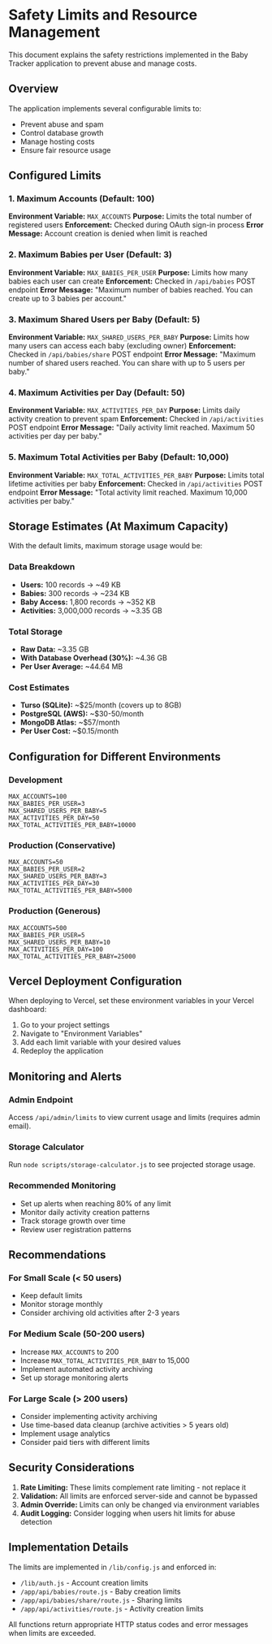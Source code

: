 # Safety Limits and Resource Management

This document explains the safety restrictions implemented in the Baby Tracker application to prevent abuse and manage costs.

## Overview

The application implements several configurable limits to:
- Prevent abuse and spam
- Control database growth
- Manage hosting costs
- Ensure fair resource usage

## Configured Limits

### 1. Maximum Accounts (Default: 100)
**Environment Variable:** `MAX_ACCOUNTS`
**Purpose:** Limits the total number of registered users
**Enforcement:** Checked during OAuth sign-in process
**Error Message:** Account creation is denied when limit is reached

### 2. Maximum Babies per User (Default: 3)
**Environment Variable:** `MAX_BABIES_PER_USER`
**Purpose:** Limits how many babies each user can create
**Enforcement:** Checked in `/api/babies` POST endpoint
**Error Message:** "Maximum number of babies reached. You can create up to 3 babies per account."

### 3. Maximum Shared Users per Baby (Default: 5)
**Environment Variable:** `MAX_SHARED_USERS_PER_BABY`
**Purpose:** Limits how many users can access each baby (excluding owner)
**Enforcement:** Checked in `/api/babies/share` POST endpoint
**Error Message:** "Maximum number of shared users reached. You can share with up to 5 users per baby."

### 4. Maximum Activities per Day (Default: 50)
**Environment Variable:** `MAX_ACTIVITIES_PER_DAY`
**Purpose:** Limits daily activity creation to prevent spam
**Enforcement:** Checked in `/api/activities` POST endpoint
**Error Message:** "Daily activity limit reached. Maximum 50 activities per day per baby."

### 5. Maximum Total Activities per Baby (Default: 10,000)
**Environment Variable:** `MAX_TOTAL_ACTIVITIES_PER_BABY`
**Purpose:** Limits total lifetime activities per baby
**Enforcement:** Checked in `/api/activities` POST endpoint
**Error Message:** "Total activity limit reached. Maximum 10,000 activities per baby."

## Storage Estimates (At Maximum Capacity)

With the default limits, maximum storage usage would be:

### Data Breakdown
- **Users:** 100 records → ~49 KB
- **Babies:** 300 records → ~234 KB  
- **Baby Access:** 1,800 records → ~352 KB
- **Activities:** 3,000,000 records → ~3.35 GB

### Total Storage
- **Raw Data:** ~3.35 GB
- **With Database Overhead (30%):** ~4.36 GB
- **Per User Average:** ~44.64 MB

### Cost Estimates
- **Turso (SQLite):** ~$25/month (covers up to 8GB)
- **PostgreSQL (AWS):** ~$30-50/month
- **MongoDB Atlas:** ~$57/month
- **Per User Cost:** ~$0.15/month

## Configuration for Different Environments

### Development
```env
MAX_ACCOUNTS=100
MAX_BABIES_PER_USER=3
MAX_SHARED_USERS_PER_BABY=5
MAX_ACTIVITIES_PER_DAY=50
MAX_TOTAL_ACTIVITIES_PER_BABY=10000
```

### Production (Conservative)
```env
MAX_ACCOUNTS=50
MAX_BABIES_PER_USER=2
MAX_SHARED_USERS_PER_BABY=3
MAX_ACTIVITIES_PER_DAY=30
MAX_TOTAL_ACTIVITIES_PER_BABY=5000
```

### Production (Generous)
```env
MAX_ACCOUNTS=500
MAX_BABIES_PER_USER=5
MAX_SHARED_USERS_PER_BABY=10
MAX_ACTIVITIES_PER_DAY=100
MAX_TOTAL_ACTIVITIES_PER_BABY=25000
```

## Vercel Deployment Configuration

When deploying to Vercel, set these environment variables in your Vercel dashboard:

1. Go to your project settings
2. Navigate to "Environment Variables"
3. Add each limit variable with your desired values
4. Redeploy the application

## Monitoring and Alerts

### Admin Endpoint
Access `/api/admin/limits` to view current usage and limits (requires admin email).

### Storage Calculator
Run `node scripts/storage-calculator.js` to see projected storage usage.

### Recommended Monitoring
- Set up alerts when reaching 80% of any limit
- Monitor daily activity creation patterns
- Track storage growth over time
- Review user registration patterns

## Recommendations

### For Small Scale (< 50 users)
- Keep default limits
- Monitor storage monthly
- Consider archiving old activities after 2-3 years

### For Medium Scale (50-200 users)
- Increase `MAX_ACCOUNTS` to 200
- Increase `MAX_TOTAL_ACTIVITIES_PER_BABY` to 15,000
- Implement automated activity archiving
- Set up storage monitoring alerts

### For Large Scale (> 200 users)
- Consider implementing activity archiving
- Use time-based data cleanup (archive activities > 5 years old)
- Implement usage analytics
- Consider paid tiers with different limits

## Security Considerations

1. **Rate Limiting:** These limits complement rate limiting - not replace it
2. **Validation:** All limits are enforced server-side and cannot be bypassed
3. **Admin Override:** Limits can only be changed via environment variables
4. **Audit Logging:** Consider logging when users hit limits for abuse detection

## Implementation Details

The limits are implemented in `/lib/config.js` and enforced in:
- `/lib/auth.js` - Account creation limits
- `/app/api/babies/route.js` - Baby creation limits  
- `/app/api/babies/share/route.js` - Sharing limits
- `/app/api/activities/route.js` - Activity creation limits

All functions return appropriate HTTP status codes and error messages when limits are exceeded.